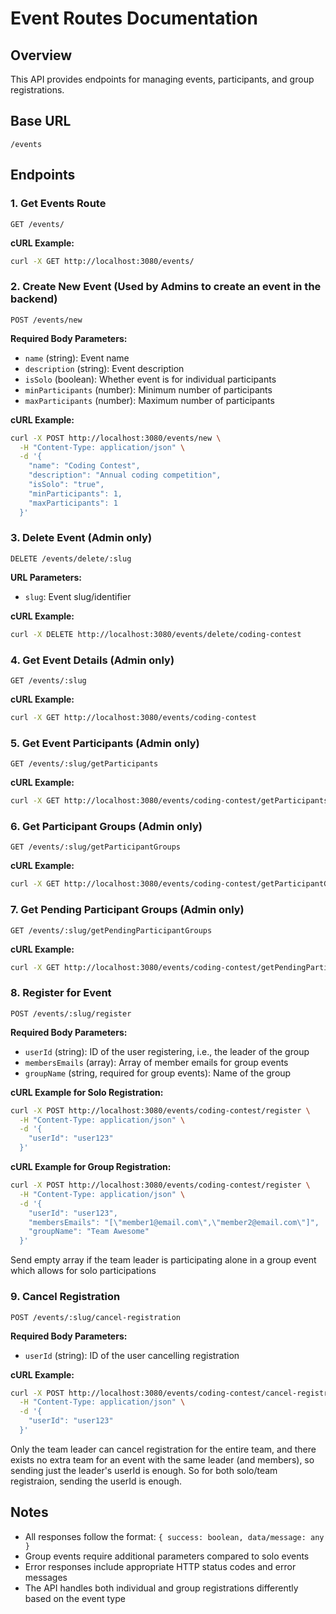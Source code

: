 # Event Routes Documentation

## Overview
This API provides endpoints for managing events, participants, and group registrations.

## Base URL
`/events`

## Endpoints

### 1. Get Events Route
```http
GET /events/
```

**cURL Example:**
```bash
curl -X GET http://localhost:3080/events/
```

### 2. Create New Event (Used by Admins to create an event in the backend)
```http
POST /events/new
```

**Required Body Parameters:**
- `name` (string): Event name
- `description` (string): Event description
- `isSolo` (boolean): Whether event is for individual participants
- `minParticipants` (number): Minimum number of participants
- `maxParticipants` (number): Maximum number of participants

**cURL Example:**
```bash
curl -X POST http://localhost:3080/events/new \
  -H "Content-Type: application/json" \
  -d '{
    "name": "Coding Contest",
    "description": "Annual coding competition",
    "isSolo": "true",
    "minParticipants": 1,
    "maxParticipants": 1
  }'
```

### 3. Delete Event (Admin only)
```http
DELETE /events/delete/:slug
```

**URL Parameters:**
- `slug`: Event slug/identifier

**cURL Example:**
```bash
curl -X DELETE http://localhost:3080/events/delete/coding-contest
```

### 4. Get Event Details (Admin only)
```http
GET /events/:slug
```

**cURL Example:**
```bash
curl -X GET http://localhost:3080/events/coding-contest
```

### 5. Get Event Participants (Admin only)
```http
GET /events/:slug/getParticipants
```

**cURL Example:**
```bash
curl -X GET http://localhost:3080/events/coding-contest/getParticipants
```

### 6. Get Participant Groups (Admin only)
```http
GET /events/:slug/getParticipantGroups
```

**cURL Example:**
```bash
curl -X GET http://localhost:3080/events/coding-contest/getParticipantGroups
```

### 7. Get Pending Participant Groups (Admin only)
```http
GET /events/:slug/getPendingParticipantGroups
```

**cURL Example:**
```bash
curl -X GET http://localhost:3080/events/coding-contest/getPendingParticipantGroups
```

### 8. Register for Event
```http
POST /events/:slug/register
```

**Required Body Parameters:**
- `userId` (string): ID of the user registering, i.e., the leader of the group
- `membersEmails` (array): Array of member emails for group events
- `groupName` (string, required for group events): Name of the group

**cURL Example for Solo Registration:**
```bash
curl -X POST http://localhost:3080/events/coding-contest/register \
  -H "Content-Type: application/json" \
  -d '{
    "userId": "user123"
  }'
```

**cURL Example for Group Registration:**
```bash
curl -X POST http://localhost:3080/events/coding-contest/register \
  -H "Content-Type: application/json" \
  -d '{
    "userId": "user123",
    "membersEmails": "[\"member1@email.com\",\"member2@email.com\"]",
    "groupName": "Team Awesome"
  }'
```
Send empty array if the team leader is participating alone in a group event which allows for solo participations

### 9. Cancel Registration
```http
POST /events/:slug/cancel-registration
```

**Required Body Parameters:**
- `userId` (string): ID of the user cancelling registration

**cURL Example:**
```bash
curl -X POST http://localhost:3080/events/coding-contest/cancel-registration \
  -H "Content-Type: application/json" \
  -d '{
    "userId": "user123"
  }'
```
Only the team leader can cancel registration for the entire team, and there exists no extra team for an event with the same leader (and members), so sending just the leader's userId is enough. So for both solo/team registraion, sending the userId is enough.

## Notes
- All responses follow the format: `{ success: boolean, data/message: any }`
- Group events require additional parameters compared to solo events
- Error responses include appropriate HTTP status codes and error messages
- The API handles both individual and group registrations differently based on the event type